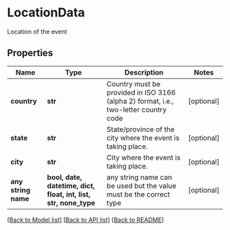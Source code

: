 # LocationData

Location of the event

## Properties
Name | Type | Description | Notes
------------ | ------------- | ------------- | -------------
**country** | **str** | Country must be provided in ISO 3166 (alpha 2) format, i.e., two-letter country code | [optional] 
**state** | **str** | State/province of the city where the event is taking place. | [optional] 
**city** | **str** | City where the event is taking place. | [optional] 
**any string name** | **bool, date, datetime, dict, float, int, list, str, none_type** | any string name can be used but the value must be the correct type | [optional]

[[Back to Model list]](../README.md#documentation-for-models) [[Back to API list]](../README.md#documentation-for-api-endpoints) [[Back to README]](../README.md)


